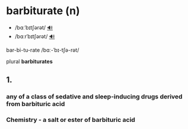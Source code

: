 # barbiturate (n)

- /bɑːˈbɪtʃərət/ [🔊](https://www.oxfordlearnersdictionaries.com/media/english/uk_pron/b/bar/barbi/barbiturate__gb_3.mp3)
- /bɑːrˈbɪtʃərət/ [🔊](https://www.oxfordlearnersdictionaries.com/media/english/us_pron/b/bar/barbi/barbiturate__us_1.mp3)

bar-bi-tu-rate /bɑː-ˈbɪ-tʃə-rət/

plural **barbiturates**

## 1.

### any of a class of sedative and sleep-inducing drugs derived from barbituric acid

### Chemistry - a salt or ester of barbituric acid